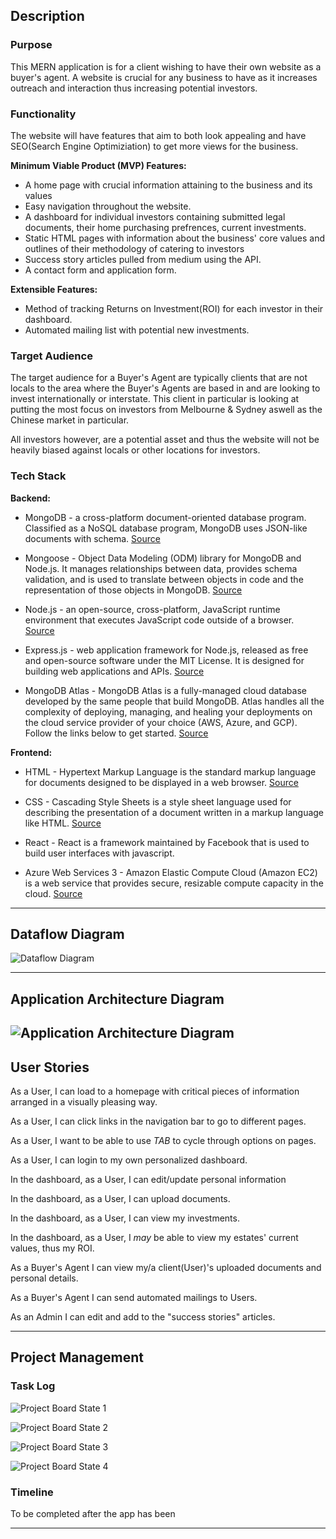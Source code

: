 ## Description

### Purpose

This MERN application is for a client wishing to have their own website as a buyer's agent. A website is crucial for any business to have as it increases outreach and interaction thus increasing potential investors.

### Functionality

The website will have features that aim to both look appealing and have SEO(Search Engine Optimiziation) to get more views for the business.


**Minimum Viable Product (MVP) Features:**
* A home page with crucial information attaining to the business and its values
* Easy navigation throughout the website.
* A dashboard for individual investors containing submitted legal documents, their home purchasing prefrences, current investments.
* Static HTML pages with information about the business' core values and outlines of their methodology of catering to investors
* Success story articles pulled from medium using the API.
* A contact form and application form.

**Extensible Features:**
* Method of tracking Returns on Investment(ROI) for each investor in their dashboard.
* Automated mailing list with potential new investments.


### Target Audience

The target audience for a Buyer's Agent are typically clients that are not locals to the area where the Buyer's Agents are based in and are looking to invest internationally or interstate. This client in particular is looking at putting the most focus on investors from Melbourne & Sydney aswell as the Chinese market in particular.

All investors however, are a potential asset and thus the website will not be heavily biased against locals or other locations for investors.

### Tech Stack

**Backend:**
* MongoDB - a cross-platform document-oriented database program. Classified as a NoSQL database program, MongoDB uses JSON-like documents with schema. [Source](https://en.wikipedia.org/wiki/MongoDB)

* Mongoose - Object Data Modeling (ODM) library for MongoDB and Node.js. It manages relationships between data, provides schema validation, and is used to translate between objects in code and the representation of those objects in MongoDB. [Source](https://www.freecodecamp.org/news/introduction-to-mongoose-for-mongodb-d2a7aa593c57/)

* Node.js - an open-source, cross-platform, JavaScript runtime environment that executes JavaScript code outside of a browser. [Source](https://en.wikipedia.org/wiki/Node.js)

* Express.js - web application framework for Node.js, released as free and open-source software under the MIT License. It is designed for building web applications and APIs. [Source](https://en.wikipedia.org/wiki/Express.js)

* MongoDB Atlas - MongoDB Atlas is a fully-managed cloud database developed by the same people that build MongoDB. Atlas handles all the complexity of deploying, managing, and healing your deployments on the cloud service provider of your choice (AWS, Azure, and GCP). Follow the links below to get started. [Source](https://docs.atlas.mongodb.com/)

**Frontend:**
* HTML - Hypertext Markup Language is the standard markup language for documents designed to be displayed in a web browser. [Source](https://en.wikipedia.org/wiki/HTML)

* CSS - Cascading Style Sheets is a style sheet language used for describing the presentation of a document written in a markup language like HTML. [Source](https://en.wikipedia.org/wiki/Cascading_Style_Sheets)

* React - React is a framework maintained by Facebook that is used to build user interfaces with javascript.

* Azure Web Services 3 - Amazon Elastic Compute Cloud (Amazon EC2) is a web service that provides secure, resizable compute capacity in the cloud. [Source](https://aws.amazon.com/ec2/)


----

## Dataflow Diagram
![Dataflow Diagram](docs/images/DFD.png)

----

## Application Architecture Diagram
![Application Architecture Diagram](docs/images/AAD.jpg)
----

## User Stories

As a User, I can load to a homepage with critical pieces of information arranged in a visually pleasing way.

As a User, I can click links in the navigation bar to go to different pages.

As a User, I want to be able to use _TAB_ to cycle through options on pages.

As a User, I can login to my own personalized dashboard.

In the dashboard, as a User, I can edit/update personal information

In the dashboard, as a User, I can upload documents.

In the dashboard, as a User, I can view my investments.

In the dashboard, as a User, I _may_ be able to view my estates' current values, thus my ROI.

As a Buyer's Agent I can view my/a client(User)'s uploaded documents and personal details.

As a Buyer's Agent I can send automated mailings to Users.

As an Admin I can edit and add to the "success stories" articles.

----

## Project Management


### Task Log
![Project Board State 1](docs/images/Project-Board-1.png)

![Project Board State 2](docs/images/Project-Board-2.png)

![Project Board State 3](docs/images/Project-Board-3.png)

![Project Board State 4](docs/images/Project-Board-4.png)

### Timeline

To be completed after the app has been

----
